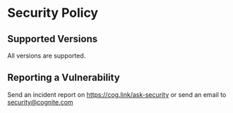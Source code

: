 # Security Policy

## Supported Versions

All versions are supported.

## Reporting a Vulnerability

Send an incident report on https://cog.link/ask-security or send an email to security@cognite.com
